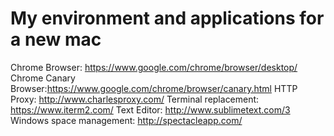 # My environment and applications for a new mac

Chrome Browser: https://www.google.com/chrome/browser/desktop/
Chrome Canary Browser:https://www.google.com/chrome/browser/canary.html
HTTP Proxy: http://www.charlesproxy.com/
Terminal replacement: https://www.iterm2.com/
Text Editor: http://www.sublimetext.com/3
Windows space management: http://spectacleapp.com/
